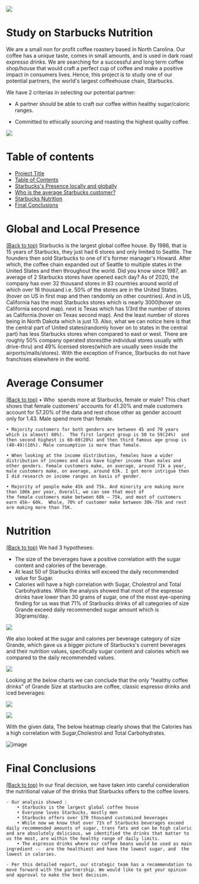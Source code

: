 ![](coffee1.png) 

# Study on Starbucks Nutrition

We are a small non for profit coffee roastery based in North Carolina. Our coffee has a unique taste, comes in small amounts, and is used in dark roast expresso drinks. We are searching for a successful and long term coffee shop/house that would craft a perfect cup of coffee and make a positive impact in consumers lives. Hence, this project is to study one of our potential partners, the world's largest coffeehouse chain, Starbucks.

We have 2 criterias in selecting our potential partner:
- A partner should be able to craft our coffee within healthy sugar/caloric ranges.

- Committed to ethically sourcing and roasting the highest quality coffee. 

![](starbucksLogo.jpg) 

# Table of contents
- [Project Title](#project-title)
- [Table of Contents](#table-of-contents)
- [Starbucks's Presence locally and globally](#global-and-local-presence)
- [Who is the average Starbucks customer?](#average-consumer)
- [Starbucks Nutrition](#nutrition)
- [Final Conclusions](#final-conclusion)

# Global and Local Presence
[(Back to top)](#table-of-contents)
Starbucks is the largest global coffee house. By 1986, that is 15 years of Starbucks, they just had 6 stores and only limited to Seattle.
The founders then sold Starbucks to one of it's former manager's Howard. After which, the coffee chain expanded out of Seattle to multiple states in the United States and then throughout the world.
Did you know since 1987, an average of 2 Starbucks stores have opened each day? As of 2020, the company has over 32 thousand stores in 83 countries around world of which over 16 thousand i.e. 50% of the stores are in the United States.(hover on US in first map and then randomly on other countries).
And in US, California has the most Starbucks stores which is nearly 3000(hover on California second map). next is Texas which has 1/3rd the number of stores as California.(hover on Texas second map). And the least number of stores being in North Dakota which is just 13.
Also, what we can notice here is that the central part of United states(randomly hover on to states in the central part) has less Starbucks stores when compared to east or west.
There are roughly 50% company operated stores(the individual stores usually with drive-thru) and 49% licensed stores(which are usually seen inside the airports/malls/stores). With the exception of France, Starbucks do not have franchises elsewhere in the world. 

# Average Consumer
[(Back to top)](#table-of-contents)
	• Who  spends more at Starbucks, female or male? This chart shows that female customers' accounts for 41.20% and male customers account for 57.20% of the data and rest chose other as gender account only for 1.43. Male spend more than female.
    
	• Majority customers for both genders are between 45 and 70 years which is almost( 60%).  The first largest group is 50 to 59(24%)  and then second highest is 60-69(20%) and then third famous age group is (40-49)(16%). Male consumption is more than female. 

	• When looking at the income distribution, females have a wider distribution of incomes and also have higher income than males and other genders. Female customers make, on average, around 71k a year, male customers make, on average, around 63k. I got more intrigue then I did research on income ranges on basis of gender.
	
	• Majority of people make 45k and 75k. And minority are making more than 100k per year, Overall, we can see that most of the female customers make between 60k — 75k, and most of customers earn 45k— 60k.  Whole, 70% of customer make between 30k-75k and rest are making more than 75K.
	


# Nutrition
[(Back to top)](#table-of-contents)
We had 3 hypotheses:
- The size of the beverages have a positive correlation with the sugar content and calories of the beverage.
- At least 50 of Starbucks drinks will exceed the daily recommended value for Sugar.
- Calories will have a high correlation with Sugar, Cholestrol and Total Carbohydrates.
While the analysis showed that most of the espresso drinks have lower than 30 grams of sugar, one of the most eye-opening finding for us was that 71% of Starbucks drinks of all categories of size Grande exceed daily recommended sugar amount which is 30grams/day. 

![](espresso_drink_sugar.png) 

We also looked at the sugar and calories per beverage category of size Grande, which gave us a bigger picture of Starbucks's current beverages and their nutrition values, specifically sugar content and calories which we compared to the daily recommended values.

![](grande_sugar_calories.png) 

Looking at the below charts we can conclude that the only "healthy coffee drinks" of Grande Size at starbucks are coffee, classic espresso drinks and iced beverages:

![](sugar.jpg) 


![](calories.jpg) 


With the given data, The below heatmap clearly shows that the Calories has a high correlation with Sugar,Cholestrol and Total Carbohydrates.

![image](https://user-images.githubusercontent.com/83912298/133897912-79c183ed-7106-46b8-9b03-19c4a77daf99.png)

# Final Conclusions 
[(Back to top)](#table-of-contents)
In our final decision, we have taken into careful consideration the nutritional value of the drinks that Starbucks offers to the coffee lovers. 

	- Our analysis showed :
		• Starbucks is the largest global coffee house
		• Everyone loves Starbucks, mostly men
		• Starbucks offers over 170 thousand customized beverages
		• While now we know that over 71% of Starbucks beverages exceed daily recommended amounts of sugar, trans fats and can be high caloric and are absolutely delicious, we identified the drinks that matter to us the most, are within the healthy range of daily limits.
		• The espresso drinks where our coffee beans would be used as main ingredient --  are the healthiest and have the lowest sugar, and  the lowest in calories.
	
	- Per this detailed report, our strategic team has a recommendation to move forward with the partnership. We would like to get your opinion and approval to make the best decision.

